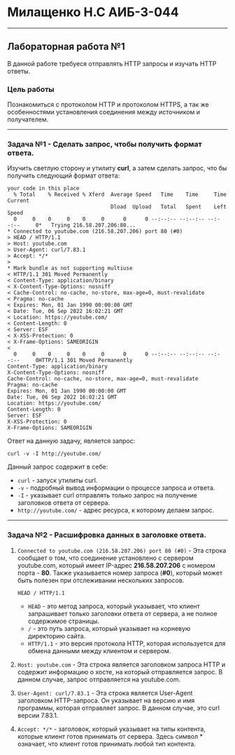 # Милащенко Н.С АИБ-3-044
___________________________________________________
## Лабораторная работа №1

В данной работе требуеся отправлять HTTP запросы и изучать HTTP ответы.
### Цель работы
Познакомиться с протоколом HTTP и протоколом HTTPS, а так же особенностями установления соединения между источником и получателем.
___________________________________________________
### Задача №1 - Сделать запрос, чтобы получить формат ответа.

Изучить светлую сторону и утилиту **curl**, а затем сделать запрос, что бы получить следующий формат ответа:
```shell
your code in this place
  % Total    % Received % Xferd  Average Speed   Time    Time     Time  Current
                                 Dload  Upload   Total   Spent    Left  Speed
  0     0    0     0    0     0      0      0 --:--:-- --:--:-- --:--:--     0*   Trying 216.58.207.206:80...
* Connected to youtube.com (216.58.207.206) port 80 (#0)
> HEAD / HTTP/1.1
> Host: youtube.com
> User-Agent: curl/7.83.1
> Accept: */*
>
* Mark bundle as not supporting multiuse
< HTTP/1.1 301 Moved Permanently
< Content-Type: application/binary
< X-Content-Type-Options: nosniff
< Cache-Control: no-cache, no-store, max-age=0, must-revalidate
< Pragma: no-cache
< Expires: Mon, 01 Jan 1990 00:00:00 GMT
< Date: Tue, 06 Sep 2022 16:02:21 GMT
< Location: https://youtube.com/
< Content-Length: 0
< Server: ESF
< X-XSS-Protection: 0
< X-Frame-Options: SAMEORIGIN
<
  0     0    0     0    0     0      0      0 --:--:-- --:--:-- --:--:--     0HTTP/1.1 301 Moved Permanently
Content-Type: application/binary
X-Content-Type-Options: nosniff
Cache-Control: no-cache, no-store, max-age=0, must-revalidate
Pragma: no-cache
Expires: Mon, 01 Jan 1990 00:00:00 GMT
Date: Tue, 06 Sep 2022 16:02:21 GMT
Location: https://youtube.com/
Content-Length: 0
Server: ESF
X-XSS-Protection: 0
X-Frame-Options: SAMEORIGIN
```
Ответ на данную задачу, является запрос:
```shell
curl -v -I http://youtube.com/
```
Данный запрос содержит в себе:
- ```сurl``` - запуск утилиты curl.
- ```-v``` - подробный вывод информации о процессе запроса и ответа.
- ```-I``` - указывает curl отправлять только запрос на получение заголовков ответа от сервера.
- ```http://youtube.com/``` - адрес ресурса, к которому делаем запрос.
___________________________________________________
### Задача №2 - Расшифровка данных в заголовке ответа.
1. ```Connected to youtube.com (216.58.207.206) port 80 (#0)``` - Эта строка сообщает о том, что соединение установлено с сервером youtube.com, который имеет IP-адрес **216.58.207.206** с номером порта - **80**. Также указывается номер запроса (**#0**), который может быть полезен при отслеживании нескольких запросов.

    ```HEAD / HTTP/1.1``` 
   - ```HEAD``` - это метод запроса, который указывает, что клиент запрашивает только заголовки ответа от сервера, а не полное содержимое страницы.
   - ```/``` - это путь запроса, который указывает на корневую директорию сайта.
   - ```HTTP/1.1``` - это версия протокола HTTP, которая используется для обмена данными между клиентом и сервером.

2. ```Host: youtube.com``` - Эта строка является заголовком запроса HTTP и содержит информацию о хосте, на который отправляется запрос. В данном случае, запрос отправляется на youtube.com.

3. ```User-Agent: curl/7.83.1``` - Эта строка является User-Agent заголовком HTTP-запроса. Он указывает на версию и имя программы, которая отправляет запрос. В данном случае, это curl версии 7.83.1.

4. ```Accept: */*``` - заголовок, который указывает на типы контента, которые клиент готов принимать от сервера. Здесь символ * означает, что клиент готов принимать любой тип контента.



